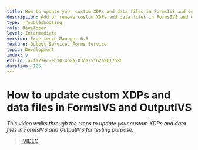 ```yaml
---
title: How to update your custom XDPs and data files in FormsIVS and OutputIVS for testing purpose
description: Add or remove custom XDPs and data files in FormsIVS and OutputIVS
type: Troubleshooting
role: Developer
level: Intermediate
version: Experience Manager 6.5
feature: Output Service, Forms Service
topic: Development
index: y
exl-id: acfa77ec-eb30-4b8a-83d1-5f62a9b17586
duration: 125
---
```

# How to update  custom XDPs and data files in FormsIVS and OutputIVS

*This video walks through the steps to update your custom XDPs and data files in FormsIVS and OutputIVS for testing purpose.*

>[!VIDEO](https://video.tv.adobe.com/v/335513?quality=12&learn=on)
